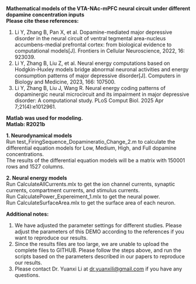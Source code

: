 **Mathematical models of the VTA-NAc-mPFC neural circuit under different dopamine concentration inputs**  
**Please cite these references:**  
1. Li Y, Zhang B, Pan X, et al. Dopamine-mediated major depressive disorder in the neural circuit of ventral tegmental area-nucleus accumbens-medial prefrontal cortex: from biological evidence to computational models[J]. Frontiers in Cellular Neuroscience, 2022, 16: 923039.  
2. Li Y, Zhang B, Liu Z, et al. Neural energy computations based on Hodgkin-Huxley models bridge abnormal neuronal activities and energy consumption patterns of major depressive disorder[J]. Computers in Biology and Medicine, 2023, 166: 107500.
3. Li Y, Zhang B, Liu J, Wang R. Neural energy coding patterns of dopaminergic neural microcircuit and its impairment in major depressive disorder: A computational study. PLoS Comput Biol. 2025 Apr 7;21(4):e1012961.
  
**Matlab was used for modeling.  
Matlab: R2021b**  
  
**1. Neurodynamical models**  
Run test_FiringSequence_Dopamineratio_Change_2.m to calculate the differential equation models for Low, Medium, High, and Full dopamine concentrations.  
The results of the differential equation models will be a matrix with 150001 rows and 1527 columns.  
  
**2. Neural energy models**  
Run CalculateAllCurrents.mlx to get the ion channel currents, synaptic currents, compartment currents, and stimulus currents.  
Run CalculatePower_Expereiment_1.mlx to get the neural power.  
Run CalculateSurfaceArea.mlx to get the surface area of each neuron.  
  
  
**Additional notes:**  
1. We have adjusted the parameter settings for different studies. Please adjust the parameters of this DEMO according to the references if you want to reproduce our results.  
2. Since the results files are too large, we are unable to upload the complete files to GITHUB. Please follow the steps above, and run the scripts based on the parameters described in our papers to reproduce our results.
3. Please contact Dr. Yuanxi Li at dr.yuanxili@gmail.com if you have any questions.  
